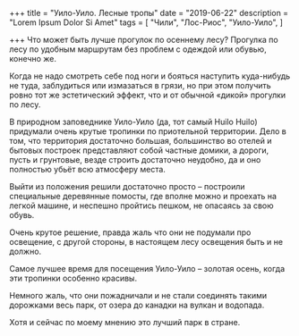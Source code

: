 +++
title = "Уило-Уило. Лесные тропы"
date = "2019-06-22"
description = "Lorem Ipsum Dolor Si Amet"
tags = [
    "Чили",
    "Лос-Риос",
    "Уило-Уило",
]

+++
Что может быть лучше прогулок по осеннему лесу? Прогулка по лесу по удобным маршрутам без проблем с одеждой или обувью, конечно же.

Когда не надо смотреть себе под ноги и бояться наступить куда-нибудь не туда, заблудиться или измазаться в грязи, но при этом получить ровно тот же эстетический эффект, что и от обычной «дикой» прогулки по лесу.


В природном заповеднике Уило-Уило (да, тот самый Huilo Huilo) придумали очень крутые тропинки по приотельной территории.  Дело в том, что территория достаточно большая, большинство во отелей и бытовых построек представляют собой частные домики, а дороги, пусть и грунтовые, везде строить достаточно неудобно, да и оно полностью убьёт всю атмосферу места.

Выйти из положения решили достаточно просто – построили специальные деревянные помосты, где вполне можно и проехать на легкой машине, и неспешно пройтись пешком, не опасаясь за свою обувь.


Очень крутое решение, правда жаль что они не подумали про освещение, с другой стороны, в настоящем лесу освещения быть и не должно.



Самое лучшее время для посещения Уило-Уило – золотая осень, когда эти тропинки особенно красивы.








Немного жаль, что они пожадничали и не стали соединять такими дорожками весь парк, от озера до канадки на вулкан и водопада.



Хотя и сейчас по моему мнению это лучший парк в стране.
